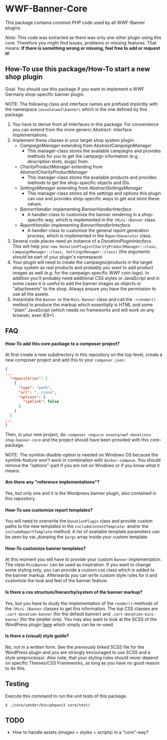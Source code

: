 # WWF-Banner-Core

This package contains common PHP code used by all WWF-Banner plugins.

*Note:* This code was extracted as there was only one other plugin using this core. Therefore you might find issues, problems
or missing features. That means: **If there is something wrong or missing, feel free to add or request it!**

## How-To use this package/How-To start a new shop plugin

Goal: You should use this package if you want to implement a WWF Germany shop-specific banner plugin.

NOTE: The following class and interface names are prefixed implicitly with the namespace `\exxeta\wwf\banner\`
which is the one defined by this package.

1. You have to derive from all Interfaces in this package. For convenience you can extend from the more 
generic *Abstract-* interface implementations.
2. Implement these classes in your target shop system plugin:
    * *CampaignManager* extending from *AbstractCampaignManager*
        * This manager-class stores the available campaigns and provides methods for you to get the campaign information (e.g. description texts, slugs) from.
    * *CharityProductManager* extending from *AbstractCharityProductManager*
        * This manager-class stores the available products and provides methods to get the shop-specific objects and IDs.
    * *SettingsManager* extending from *AbstractSettingsManager*
        * This manager-class stores all the settings and options this plugin can use and provides shop-specific ways to get and store these values.
    * *BannerHandler* implementing *BannerHandlerInterface*
        * A handler-class to customize the banner rendering in a shop-specific way, which is implemented in the `(Mini-)Banner` class.
    * *ReportHandler* implementing *BannerHandlerInterface*
        * A handler-class to customize the general report generation process, which is implemented in the `ReportGenerator` class.
3. Several code places need an instance of a *DonationPluginInterface*. This will help you:
    `new DonationPlugin(CharityProductManager::class, CampaignManager::class, SettingsManager::class)` 
    (the arguments should be part of your plugin's namespace)
4. Your plugin will need to create the campaigns/products in the target shop system as real products and probably you want to add
product images as well (e.g. for the campaign-specific WWF coin-logo). In addition you'll probably need additional CSS styles or JavaScript and
in some cases it is useful to add the banner images as objects or "attachments" to the shop. Always ensure you have the permission to use all the assets.
5. Instantiate the `Banner` or the `Mini-Banner` class and call the `->render()` method to produce the markup which 
essentially is HTML and some "plain" JavaScript (which needs no frameworks and will work on any browser, even IE9+). 

## FAQ
#### How-To add this core package to a composer project?
At first create a new subdirectory in this repository on the top-level, create a new composer project and add this to your `composer.json`:
```json
{
...
  "repositories": [
    {
      "type": "path",
      "url": "../core",
      "options": {
        "symlink": false
      }
    }
  ]
...
}
```
Then, in your new project, do: `composer require exxeta/wwf-donations-shop-banner-core` and the project
 should have been provided with this core-package.

NOTE: The symlink-disable-option is needed on Windows OS because the symlink-feature won't work in combination with `docker-compose`.
You should remove the "options"-part if you are not on Windows or if you know what it means.

#### Are there any "reference implementations"?
Yes, but only one and it is the Wordpress banner plugin, also contained in this repository.

#### How-To use customize report templates?
You will need to overwrite the `DonationPlugin` class and provide custom paths to the new templates in the `includeContentTemplate`- and/or
the `includeReportTemplate`-method. A list of available template parameters can be seen by var_dumping the `$args` array inside 
your custom template.

#### How-To customize banner templates?
At this moment you will have to provide your custom `Banner` implementation. The class `MiniBanner` can be used as inspiration.
If you want to change some styling only, you can provide a custom css class which is added to the banner markup. 
Afterwards you can write custom style rules for it and customize the look and feel of the banner feature.

#### Is there a css structure/hierarchy/system of the banner markup?
Yes, but you have to study the implementation of the `render()`-methods of the `(Mini-)Banner` classes to get this information.
The top CSS classes are `.cart-donation-banner` (for the default banner) and `.cart-donation-mini-banner` (for the smaller one).
You may also want to look at the SCSS of the WordPress plugin [here](https://github.com/EXXETA/wordpress-plugin-donations/blob/master/wwf-donations-plugin/styles/banner.scss) which simply can be re-used.

#### Is there a (visual) style guide?
No, not in a written form. See the previously linked SCSS file for the WordPress plugin and you are strongly encouraged to use SCSS and a style-preprocessor.
Also note, that your styling rules should never depend on specific Themes/CSS Frameworks, as long as you have no good reason to do this. 

## Testing
Execute this command to run the unit tests of this package.
 
`$ ./core/vendor/bin/phpunit core/test/`

## TODO
- How to handle assets (images + styles + scripts) in a "core"-way?